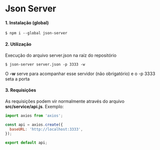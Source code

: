 # Json Server

#### 1. Instalação (global)

`$ npm i --global json-server`

#### 2. Utilização

Execução do arquivo server.json na raíz do repositório

`$ json-server server.json -p 3333 -w`

O **-w** serve para acompanhar esse servidor (não obrigatório) e o -p 3333 seta a porta

#### 3. Requisições

As requisições podem vir normalmente através do arquivo **src/service/api.js**. Exemplo:

```js
import axios from 'axios';

const api = axios.create({
  baseURL: 'http://localhost:3333',
});

export default api;
```